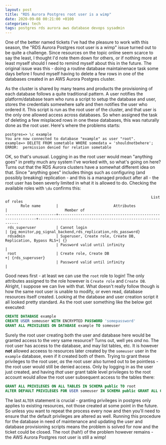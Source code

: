 ```yaml
---
layout: post
title: "RDS Aurora Postgres root user is a wimp"
date: 2020-09-08 00:21:00 +0100
categories: tech
tags: postgres rds aurora aws database devops sysadmin
---
```


One of the better named tickets I've had the pleasure to work with this season, the "RDS Aurora Postgres root user is a wimp" issue turned out to be quite a challenge. Since resources on the topic online seem scarce to say the least, I thought I'd note them down for others, or if nothing more at least myself should I need to remind myself about this in the future. The original issue was this - doing a routine database maintainenace task some days before I found myself having to delete a few rows in one of the databases created in an AWS Aurora Postgres cluster.

As the cluster is shared by many teams and products the provisioning of each database follows a quite traditional pattern. A user notifies the platform/database team who runs a script to setup the database and user, stores the credentials somewhere safe and then notifies the user who ordered it. This script is run as the root user of the cluster, and that user is the only one allowed access across databases. So when assigned the task of deleting a few misplaced rows in one these databases, this was naturally done as the root user. Here's where the problems starts:

```shell
postgres=> \c example
You are now connected to database "example" as user "root".
example=> DELETE FROM sometable WHERE somedata = 'shouldnotbehere';
ERROR:  permission denied for relation sometable
```

OK, so that's unusual. Logging in as the root user would mean "anything goes" in pretty much any system I've worked with, so what's going on here? Turns out that the RDS Aurora clusters have a somewhat different idea on that. Since "anything goes" includes things such as configuring (and possibly breaking) replication - and this is a managed product after all - the root user has been severly limited in what it is allowed to do. Checking the available roles with `\du` confirms this:

```shell
                                                                  List of roles
       Role name       |                         Attributes                         |                          Member of
-----------------------+------------------------------------------------------------+-------------------------------------------------------------
 rds_superuser         | Cannot login                                               | {pg_monitor,pg_signal_backend,rds_replication,rds_password}
 rdsadmin              | Superuser, Create role, Create DB, Replication, Bypass RLS+| {}
                       | Password valid until infinity                              |
 root                  | Create role, Create DB                                    +| {rds_superuser}
                       | Password valid until infinity                              |
```
Good news first - at least we can use the `root` role to login! The only attributes assigned to the role however is `Create role` and `Create DB`. Alright, I suppose we can live with that. What doesn't really follow though is how the same root user is unable to modify, or even read, database resources itself created. Looking at the database and user creation script it all looked pretty standard. As the root user something like the below got executed:

```sql
CREATE DATABASE example
CREATE USER someuser WITH ENCRYPTED PASSWORD 'somepassword'
GRANT ALL PRIVILEGES ON DATABASE example TO someuser
```

Surely the root user creating both the user and database here would be granted access to the very same resource? Turns out, well yes _and_ no. The root user has access to the database, and may list tables, etc. It is however **not** allowed acceess to resources later created by the `someuser` user in the `example` database, even if it created both of them. Trying to grant these privileges to the root user, _as_ the root user also turned out to be pointless - the root user would still be denied access. Only by logging in as the user just created, and having _that_ user grant table level privileges to the root account would allow the root user subsequent access to the tables there:

```sql
GRANT ALL PRIVILEGES ON ALL TABLES IN SCHEMA public TO root
ALTER DEFAULT PRIVILEGES FOR USER someuser IN SCHEMA public GRANT ALL ON example TO root
```

The last `ALTER` statement is crucial - granting privileges in postgres only applies to existing resources, not those created at some point in the future. So unless you want to repeat the process every now and then you'll need to ensure that the default privileges are altered as well. Running this procedure for the database in need of maintenance and updating the user and database provisioning scripts means the problem is solved for now and the ticket could be closed. The root (hah!) of the problem however remains - the AWS Aurora Postgres root user is still a wimp!

